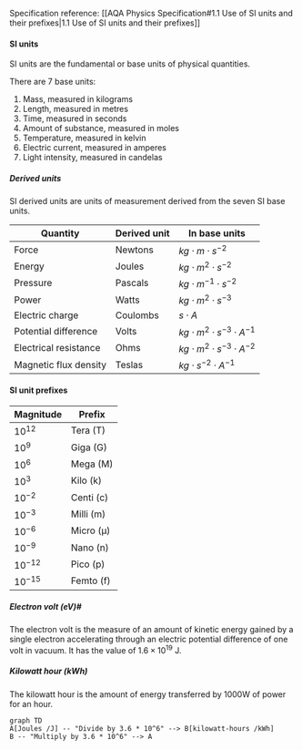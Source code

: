 Specification reference: [[AQA Physics Specification#1.1 Use of SI units and their prefixes|1.1 Use of SI units and their prefixes]]
#### SI units
SI units are the fundamental or base units of physical quantities.

There are 7 base units:
1. Mass, measured in kilograms
2. Length, measured in metres
3. Time, measured in seconds
4. Amount of substance, measured in moles
5. Temperature, measured in kelvin
6. Electric current, measured in amperes
7. Light intensity, measured in candelas

##### Derived units
SI derived units are units of measurement derived from the seven SI base units.

| Quantity              | Derived unit | In base units                            |
| --------------------- | ------------ | ---------------------------------------- |
| Force                 | Newtons      | $kg \cdot m \cdot s^{-2}$                |
| Energy                | Joules       | $kg \cdot m^{2} \cdot s^{-2}$            |
| Pressure              | Pascals      | $kg \cdot m^{-1} \cdot s^{-2}$           |
| Power                 | Watts        | $kg \cdot m^2 \cdot s^{-3}$              |
| Electric charge       | Coulombs     | $s \cdot A$                              |
| Potential difference  | Volts        | $kg \cdot m^2 \cdot s^{-3} \cdot A^{-1}$ |
| Electrical resistance | Ohms         | $kg \cdot m^2 \cdot s^{-3} \cdot A^{-2}$ |
| Magnetic flux density | Teslas       | $kg \cdot s^{-2} \cdot A^{-1}$           |

#### SI unit prefixes

| Magnitude  | Prefix    |
| ---------- | --------- |
| $10^{12}$  | Tera (T)  |
| $10^9$     | Giga (G)  |
| $10^6$     | Mega (M)  |
| $10^3$     | Kilo (k)  |
| $10^{-2}$  | Centi (c) |
| $10^{-3}$  | Milli (m) |
| $10^{-6}$  | Micro (µ) |
| $10^{-9}$  | Nano (n)  |
| $10^{-12}$ | Pico (p)  |
| $10^{-15}$ | Femto (f) |
##### Electron volt (eV)#
The electron volt is the measure of an amount of kinetic energy gained by a single electron accelerating through an electric potential difference of one volt in vacuum. It has the value of $1.6 \times 10^{19}\text{ J}$.

##### Kilowatt hour (kWh)
The kilowatt hour is the amount of energy transferred by 1000W of power for an hour.
```mermaid
graph TD
A[Joules /J] -- "Divide by 3.6 * 10^6" --> B[kilowatt-hours /kWh]
B -- "Multiply by 3.6 * 10^6" --> A
```
